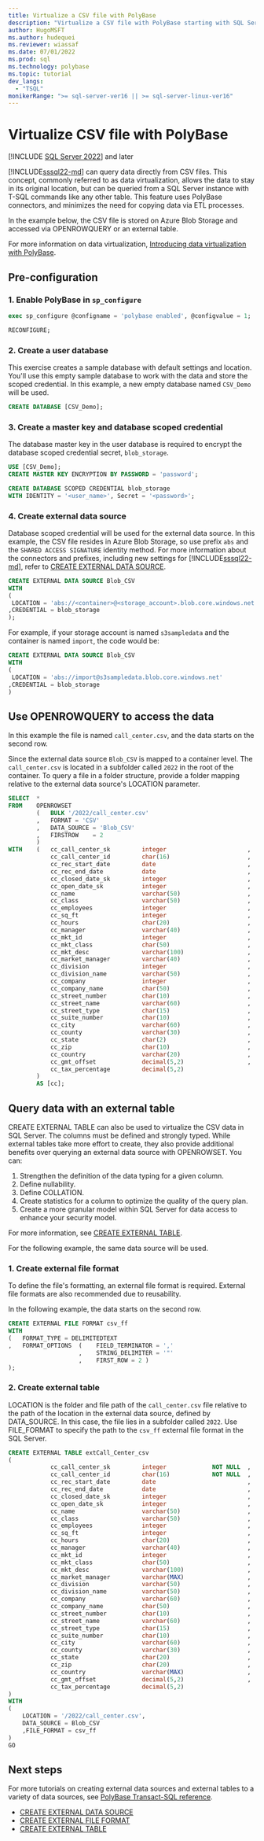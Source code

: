 ```yaml
---
title: Virtualize a CSV file with PolyBase
description: "Virtualize a CSV file with PolyBase starting with SQL Server 2022."
author: HugoMSFT 
ms.author: hudequei 
ms.reviewer: wiassaf
ms.date: 07/01/2022
ms.prod: sql
ms.technology: polybase
ms.topic: tutorial
dev_langs:
  - "TSQL"
monikerRange: ">= sql-server-ver16 || >= sql-server-linux-ver16"
---
```


# Virtualize CSV file with PolyBase
 [!INCLUDE [SQL Server 2022](../../includes/applies-to-version/sqlserver2022.md)] and later

[!INCLUDE[sssql22-md](../../includes/sssql22-md.md)] can query data directly from CSV files. This concept, commonly referred to as data virtualization, allows the data to stay in its original location, but can be queried from a SQL Server instance with T-SQL commands like any other table. This feature uses PolyBase connectors, and minimizes the need for copying data via ETL processes.

In the example below, the CSV file is stored on Azure Blob Storage and accessed via OPENROWQUERY or an external table.

For more information on data virtualization, [Introducing data virtualization with PolyBase](polybase-guide.md).

## Pre-configuration

### 1. Enable PolyBase in `sp_configure`

```sql
exec sp_configure @configname = 'polybase enabled', @configvalue = 1;

RECONFIGURE;
```

### 2. Create a user database

This exercise creates a sample database with default settings and location. You'll use this empty sample database to work with the data and store the scoped credential. In this example, a new empty database named `CSV_Demo` will be used. 

```sql
CREATE DATABASE [CSV_Demo];
```

### 3. Create a master key and database scoped credential

The database master key in the user database is required to encrypt the database scoped credential secret, `blob_storage`.

```sql
USE [CSV_Demo];
CREATE MASTER KEY ENCRYPTION BY PASSWORD = 'password';  
```

```sql
CREATE DATABASE SCOPED CREDENTIAL blob_storage   
WITH IDENTITY = '<user_name>', Secret = '<password>';  
```

### 4. Create external data source

Database scoped credential will be used for the external data source. In this example, the CSV file resides in Azure Blob Storage, so use prefix `abs` and the `SHARED ACCESS SIGNATURE` identity method. For more information about the connectors and prefixes, including new settings for [!INCLUDE[sssql22-md](../../includes/sssql22-md.md)], refer to [CREATE EXTERNAL DATA SOURCE](../../t-sql/statements/create-external-data-source-transact-sql.md?view=sql-server-ver16&preserve-view=true#location--prefixpathport-3).

```sql
CREATE EXTERNAL DATA SOURCE Blob_CSV
WITH
(
 LOCATION = 'abs://<container>@<storage_account>.blob.core.windows.net'
,CREDENTIAL = blob_storage 
);
```

For example, if your storage account is named `s3sampledata` and the container is named `import`, the code would be:

```sql
CREATE EXTERNAL DATA SOURCE Blob_CSV
WITH
(
 LOCATION = 'abs://import@s3sampledata.blob.core.windows.net'
,CREDENTIAL = blob_storage
)
```

## Use OPENROWQUERY to access the data

In this example the file is named `call_center.csv`, and the data starts on the second row. 

Since the external data source `Blob_CSV` is mapped to a container level. The `call_center.csv` is located in a subfolder called `2022` in the root of the container. To query a file in a folder structure, provide a folder mapping relative to the external data source's LOCATION parameter.

```sql
SELECT  * 
FROM    OPENROWSET
        (   BULK '/2022/call_center.csv'
        ,   FORMAT = 'CSV'
        ,   DATA_SOURCE = 'Blob_CSV'
        ,   FIRSTROW    = 2
        )
WITH    (   cc_call_center_sk         integer                       ,
            cc_call_center_id         char(16)                      ,
            cc_rec_start_date         date                          ,
            cc_rec_end_date           date                          ,
            cc_closed_date_sk         integer                       ,
            cc_open_date_sk           integer                       ,
            cc_name                   varchar(50)                   ,
            cc_class                  varchar(50)                   ,
            cc_employees              integer                       ,
            cc_sq_ft                  integer                       ,
            cc_hours                  char(20)                      ,
            cc_manager                varchar(40)                   ,
            cc_mkt_id                 integer                       ,
            cc_mkt_class              char(50)                      ,
            cc_mkt_desc               varchar(100)                  ,
            cc_market_manager         varchar(40)                   ,
            cc_division               integer                       ,
            cc_division_name          varchar(50)                   ,
            cc_company                integer                       ,
            cc_company_name           char(50)                      ,
            cc_street_number          char(10)                      ,
            cc_street_name            varchar(60)                   ,
            cc_street_type            char(15)                      ,
            cc_suite_number           char(10)                      ,
            cc_city                   varchar(60)                   ,
            cc_county                 varchar(30)                   ,
            cc_state                  char(2)                       ,
            cc_zip                    char(10)                      ,
            cc_country                varchar(20)                   ,
            cc_gmt_offset             decimal(5,2)                  ,
            cc_tax_percentage         decimal(5,2)                  
        )
        AS [cc];
```

## Query data with an external table

CREATE EXTERNAL TABLE can also be used to virtualize the CSV data in SQL Server. The columns must be defined and strongly typed. While external tables take more effort to create, they also provide additional benefits over querying an external data source with OPENROWSET. You can:

1. Strengthen the definition of the data typing for a given column.
2. Define nullability.
3. Define COLLATION.
4. Create statistics for a column to optimize the quality of the query plan.
5. Create a more granular model within SQL Server for data access to enhance your security model.

For more information, see [CREATE EXTERNAL TABLE](../../t-sql/statements/create-external-table-transact-sql.md).

For the following example, the same data source will be used.

### 1. Create external file format

To define the file's formatting, an external file format is required. External file formats are also recommended due to reusability.

In the following example, the data starts on the second row. 

```sql
CREATE EXTERNAL FILE FORMAT csv_ff
WITH
(   FORMAT_TYPE = DELIMITEDTEXT
,   FORMAT_OPTIONS  (    FIELD_TERMINATOR = ','
                    ,    STRING_DELIMITER = '"'
                    ,    FIRST_ROW = 2 )
);
```

### 2. Create external table

LOCATION is the folder and file path of the `call_center.csv` file relative to the path of the location in the external data source, defined by DATA_SOURCE. In this case, the file lies in a subfolder called `2022`. Use FILE_FORMAT to specify the path to the `csv_ff` external file format in the SQL Server.

```sql
CREATE EXTERNAL TABLE extCall_Center_csv
(
            cc_call_center_sk         integer             NOT NULL  ,
            cc_call_center_id         char(16)            NOT NULL  ,
            cc_rec_start_date         date                          ,
            cc_rec_end_date           date                          ,
            cc_closed_date_sk         integer                       ,
            cc_open_date_sk           integer                       ,
            cc_name                   varchar(50)                   ,
            cc_class                  varchar(50)                   ,
            cc_employees              integer                       ,
            cc_sq_ft                  integer                       ,
            cc_hours                  char(20)                      ,
            cc_manager                varchar(40)                   ,
            cc_mkt_id                 integer                       ,
            cc_mkt_class              char(50)                      ,
            cc_mkt_desc               varchar(100)                  ,
            cc_market_manager         varchar(MAX)                  ,
            cc_division               varchar(50)                   ,
            cc_division_name          varchar(50)                   ,
            cc_company                varchar(60)                   ,
            cc_company_name           char(50)                      ,
            cc_street_number          char(10)                      ,
            cc_street_name            varchar(60)                   ,
            cc_street_type            char(15)                      ,
            cc_suite_number           char(10)                      ,
            cc_city                   varchar(60)                   ,
            cc_county                 varchar(30)                   ,
            cc_state                  char(20)                      ,
            cc_zip                    char(20)                      ,
            cc_country                varchar(MAX)                  ,
            cc_gmt_offset             decimal(5,2)                  ,
            cc_tax_percentage         decimal(5,2) 
)
WITH
(
    LOCATION = '/2022/call_center.csv',
    DATA_SOURCE = Blob_CSV
    ,FILE_FORMAT = csv_ff
)
GO
```

## Next steps

For more tutorials on creating external data sources and external tables to a variety of data sources, see [PolyBase Transact-SQL reference](polybase-t-sql-objects.md).

- [CREATE EXTERNAL DATA SOURCE](../../t-sql/statements/create-external-data-source-transact-sql.md)
- [CREATE EXTERNAL FILE FORMAT](../../t-sql/statements/create-external-file-format-transact-sql.md)
- [CREATE EXTERNAL TABLE](../../t-sql/statements/create-external-table-transact-sql.md)
